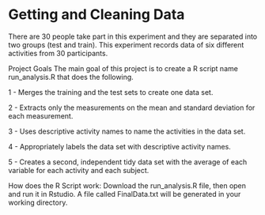 # Getting and Cleaning Data
There are 30 people take part in this experiment and they are separated into two groups (test and train). This experiment records data of six different activities from 30 participants. 

Project Goals
The main goal of this project is to create a R script name run_analysis.R that does the following.

1 - Merges the training and the test sets to create one data set.

2 - Extracts only the measurements on the mean and standard deviation for each measurement.

3 - Uses descriptive activity names to name the activities in the data set.

4 - Appropriately labels the data set with descriptive activity names.

5 - Creates a second, independent tidy data set with the average of each variable for each activity and each subject.

How does the R Script work:
Download the run_analysis.R file, then open and run it in Rstudio. A file called FinalData.txt will be generated in your working directory.
